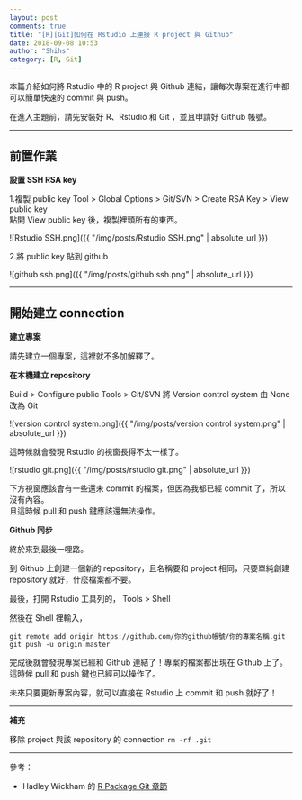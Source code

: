 ```yaml
---
layout: post
comments: true
title: "[R][Git]如何在 Rstudio 上連接 R project 與 Github"
date: 2018-09-08 10:53
author: "Shihs"
category: [R, Git]
---
```


本篇介紹如何將 Rstudio 中的 R project 與 Github 連結，讓每次專案在進行中都可以簡單快速的 commit 與 push。

在進入主題前，請先安裝好 R、Rstudio 和 Git ，並且申請好 Github 帳號。


***


## 前置作業 ##
**設置 SSH RSA key**

1.複製 public key
Tool > Global Options > Git/SVN > Create RSA Key > View public key <br>
點開 View public key 後，複製裡頭所有的東西。

![Rstudio SSH.png]({{ "/img/posts/Rstudio SSH.png" | absolute_url }})



2.將 public key 貼到 github 

![github ssh.png]({{ "/img/posts/github ssh.png" | absolute_url }}) 


***


## 開始建立 connection ##

**建立專案**

請先建立一個專案，這裡就不多加解釋了。


**在本機建立 repository**

Build > Configure public Tools > Git/SVN
將 Version control system 由 None 改為 Git

![version control system.png]({{ "/img/posts/version control system.png" | absolute_url }}) 

這時候就會發現 Rstudio 的視窗長得不太一樣了。

![rstudio git.png]({{ "/img/posts/rstudio git.png" | absolute_url }}) 

下方視窗應該會有一些還未 commit 的檔案，但因為我都已經 commit 了，所以沒有內容。<br>
且這時候 pull 和 push 鍵應該還無法操作。


**Github 同步**

終於來到最後一哩路。

到 Github 上創建一個新的 repository，且名稱要和 project 相同，只要單純創建 repository 就好，什麼檔案都不要。

最後，打開 Rstudio 工具列的， Tools > Shell

然後在 Shell 裡輸入，
``` git
git remote add origin https://github.com/你的github帳號/你的專案名稱.git
git push -u origin master
```

完成後就會發現專案已經和 Github 連結了！專案的檔案都出現在 Github 上了。<br>
這時候 pull 和 push 鍵也已經可以操作了。



未來只要更新專案內容，就可以直接在 Rstudio 上 commit 和 push 就好了！


***

**補充**

移除 project 與該 repository 的 connection `rm -rf .git`






***
參考：

* Hadley Wickham 的 [R Package Git 章節](http://r-pkgs.had.co.nz/git.html) 

